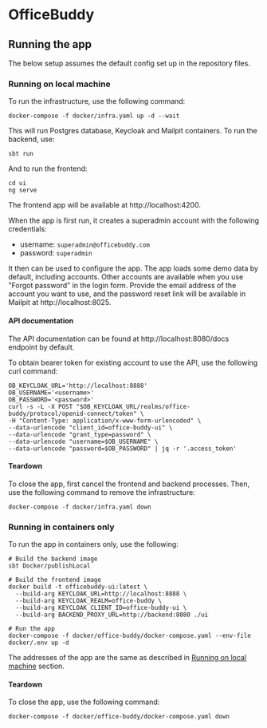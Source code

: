 # OfficeBuddy

## Running the app

The below setup assumes the default config set up in the repository files.

### Running on local machine

To run the infrastructure, use the following command:

```shell
docker-compose -f docker/infra.yaml up -d --wait
```

This will run Postgres database, Keycloak and Mailpit containers. To run the backend, use:

```shell
sbt run
```

And to run the frontend:

```shell
cd ui
ng serve
```

The frontend app will be available at http://localhost:4200.

When the app is first run, it creates a superadmin account with the following credentials:

- username: `superadmin@officebuddy.com`
- password: `superadmin`

It then can be used to configure the app. The app loads some demo data by default, including accounts. Other accounts
are available when you use "Forgot password" in the login form. Provide the email address of the account you want to
use, and the password reset link will be available in Mailpit at http://localhost:8025.

#### API documentation

The API documentation can be found at http://localhost:8080/docs endpoint by default.

To obtain bearer token for existing account to use the API, use the following curl command:

```shell
OB_KEYCLOAK_URL='http://localhost:8888'
OB_USERNAME='<username>'
OB_PASSWORD='<password>'
curl -s -L -X POST "$OB_KEYCLOAK_URL/realms/office-buddy/protocol/openid-connect/token" \
-H "Content-Type: application/x-www-form-urlencoded" \
--data-urlencode "client_id=office-buddy-ui" \
--data-urlencode "grant_type=password" \
--data-urlencode "username=$OB_USERNAME" \
--data-urlencode "password=$OB_PASSWORD" | jq -r '.access_token'
```

#### Teardown

To close the app, first cancel the frontend and backend processes. Then, use the following command to remove the
infrastructure:

```shell
docker-compose -f docker/infra.yaml down
```

### Running in containers only

To run the app in containers only, use the following:

```shell
# Build the backend image
sbt Docker/publishLocal

# Build the frontend image
docker build -t officebuddy-ui:latest \
  --build-arg KEYCLOAK_URL=http://localhost:8888 \
  --build-arg KEYCLOAK_REALM=office-buddy \
  --build-arg KEYCLOAK_CLIENT_ID=office-buddy-ui \
  --build-arg BACKEND_PROXY_URL=http://backend:8080 ./ui

# Run the app  
docker-compose -f docker/office-buddy/docker-compose.yaml --env-file docker/.env up -d
```

The addresses of the app are the same as described in [Running on local machine](#running-on-local-machine) section.

#### Teardown

To close the app, use the following command:

```shell
docker-compose -f docker/office-buddy/docker-compose.yaml down
```